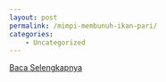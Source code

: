 ```yaml
---
layout: post
permalink: /mimpi-membunuh-ikan-pari/
categories:
    - Uncategorized
---
```


[Baca Selengkapnya](/08)